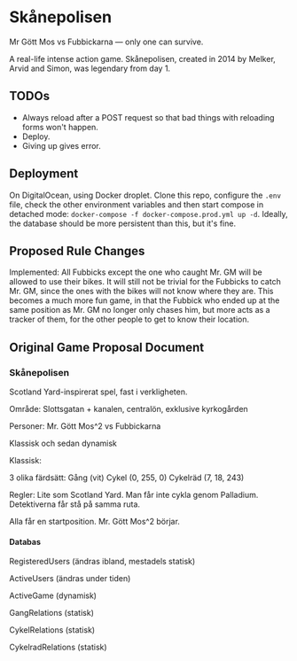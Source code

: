 # Skånepolisen
Mr Gött Mos vs Fubbickarna — only one can survive.

A real-life intense action game. Skånepolisen, created in 2014 by Melker, Arvid and Simon, was legendary from day 1.

## TODOs

- Always reload after a POST request so that bad things with reloading forms won't happen.
- Deploy.
- Giving up gives error.

## Deployment

On DigitalOcean, using Docker droplet. Clone this repo, configure the `.env` file, check the other environment variables and then start compose in detached mode: `docker-compose -f docker-compose.prod.yml up -d`. Ideally, the database should be more persistent than this, but it's fine.

## Proposed Rule Changes

Implemented: All Fubbicks except the one who caught Mr. GM will be allowed to use their bikes. It will still not be trivial for the Fubbicks to catch Mr. GM, since the ones with the bikes will not know where they are. This becomes a much more fun game, in that the Fubbick who ended up at the same position as Mr. GM no longer only chases him, but more acts as a tracker of them, for the other people to get to know their location.

## Original Game Proposal Document

### Skånepolisen

Scotland Yard-inspirerat spel, fast i verkligheten.

Område: Slottsgatan + kanalen, centralön, exklusive kyrkogården

Personer: Mr. Gött Mos^2 vs Fubbickarna

Klassisk och sedan dynamisk

Klassisk:

3 olika färdsätt:
Gång (vit)
Cykel (0, 255, 0)
Cykelräd (7, 18, 243)

Regler: Lite som Scotland Yard. Man får inte cykla genom Palladium. Detektiverna får stå på samma ruta.

Alla får en startposition. Mr. Gött Mos^2 börjar. 

#### Databas

RegisteredUsers (ändras ibland, mestadels statisk)

ActiveUsers (ändras under tiden)

ActiveGame (dynamisk)

GangRelations (statisk)

CykelRelations (statisk)

CykelradRelations (statisk)
